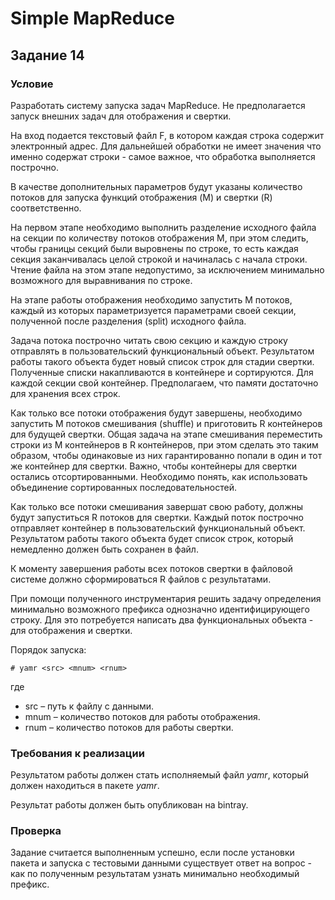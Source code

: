 # Simple MapReduce
## Задание 14
### Условие
Разработать систему запуска задач MapReduce. Не предполагается запуск
внешних задач для отображения и свертки.

На вход подается текстовый файл F, в котором каждая строка содержит
электронный адрес. Для дальнейшей обработки не имеет значения что
именно содержат строки - самое важное, что обработка выполняется
построчно.

В качестве дополнительных параметров будут указаны количество потоков
для запуска функций отображения (M) и свертки (R) соответственно.

На первом этапе необходимо выполнить разделение исходного файла на
секции по количеству потоков отображения M, при этом следить, чтобы
границы секций были выровнены по строке, то есть каждая секция
заканчивалась целой строкой и начиналась с начала строки. Чтение файла
на этом этапе недопустимо, за исключением минимально возможного для
выравнивания по строке.

На этапе работы отображения необходимо запустить M потоков, каждый
из которых параметризуется параметрами своей секции, полученной после
разделения (split) исходного файла.

Задача потока построчно читать свою секцию и каждую строку отправлять
в пользовательский функциональный объект. Результатом работы такого
объекта будет новый список строк для стадии свертки. Полученные списки
накапливаются в контейнере и сортируются.  Для каждой секции свой
контейнер. Предполагаем, что памяти достаточно для хранения всех строк.

Как  только  все  потоки  отображения  будут  завершены,  необходимо
запустить M потоков смешивания (shuffle) и приготовить R контейнеров
для будущей свертки.  Общая задача на этапе смешивания переместить
строки из M контейнеров в R контейнеров, при этом сделать это таким
образом, чтобы одинаковые из них гарантированно попали в один и тот же
контейнер для свертки. Важно, чтобы контейнеры для свертки остались
отсортированными. Необходимо понять, как использовать объединение
сортированных последовательностей.

Как только все потоки смешивания завершат свою работу, должны будут
запуститься R потоков для свертки. Каждый поток построчно отправляет
контейнер в пользовательский функциональный объект. Результатом
работы такого объекта будет список строк, который немедленно должен
быть сохранен в файл.

К моменту завершения работы всех потоков свертки в файловой системе
должно сформироваться R файлов с результатами.

При помощи полученного инструментария решить задачу определения
минимально  возможного  префикса  однозначно  идентифицирующего
строку. Для это потребуется написать два функциональных объекта - для
отображения и свертки.

Порядок запуска:
```
# yamr <src> <mnum> <rnum>
```

где
- src – путь к файлу с данными.
- mnum – количество потоков для работы отображения.
- rnum – количество потоков для работы свертки.

### Требования к реализации
Результатом работы должен стать исполняемый файл
*yamr*, который должен находиться в пакете *yamr*.

Результат работы должен быть опубликован на bintray.

### Проверка
Задание считается выполненным успешно, если после установки пакета
и запуска с тестовыми данными существует ответ на вопрос - как по
полученным результатам узнать минимально необходимый префикс.
